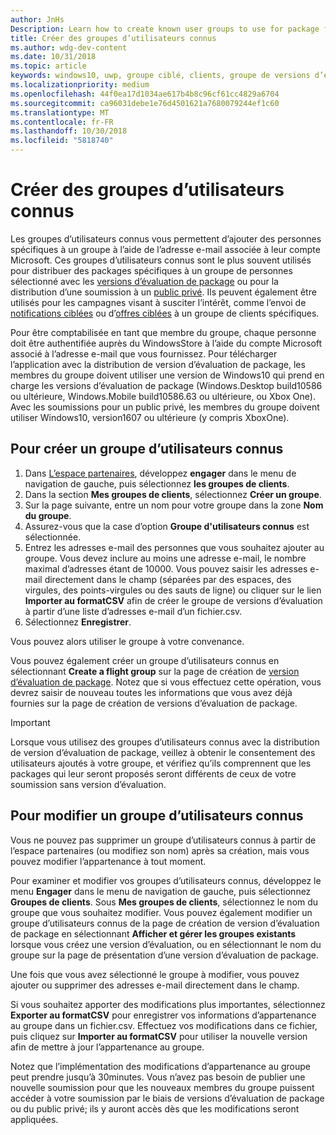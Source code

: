 ```yaml
---
author: JnHs
Description: Learn how to create known user groups to use for package flighting and more.
title: Créer des groupes d’utilisateurs connus
ms.author: wdg-dev-content
ms.date: 10/31/2018
ms.topic: article
keywords: windows10, uwp, groupe ciblé, clients, groupe de versions d’évaluation, groupes d’utilisateurs connus, utilisateurs connus
ms.localizationpriority: medium
ms.openlocfilehash: 44f0ea17d1034ae617b4b8c96cf61cc4829a6704
ms.sourcegitcommit: ca96031debe1e76d4501621a7680079244ef1c60
ms.translationtype: MT
ms.contentlocale: fr-FR
ms.lasthandoff: 10/30/2018
ms.locfileid: "5818740"
---
```

# <a name="create-known-user-groups"></a>Créer des groupes d’utilisateurs connus

Les groupes d’utilisateurs connus vous permettent d’ajouter des personnes spécifiques à un groupe à l’aide de l’adresse e-mail associée à leur compte Microsoft. Ces groupes d’utilisateurs connus sont le plus souvent utilisés pour distribuer des packages spécifiques à un groupe de personnes sélectionné avec les [versions d’évaluation de package](package-flights.md) ou pour la distribution d’une soumission à un [public privé](choose-visibility-options.md#audience). Ils peuvent également être utilisés pour les campagnes visant à susciter l’intérêt, comme l’envoi de [notifications ciblées](send-push-notifications-to-your-apps-customers.md) ou d’[offres ciblées](use-targeted-offers-to-maximize-engagement-and-conversions.md) à un groupe de clients spécifiques.

Pour être comptabilisée en tant que membre du groupe, chaque personne doit être authentifiée auprès du WindowsStore à l’aide du compte Microsoft associé à l’adresse e-mail que vous fournissez. Pour télécharger l’application avec la distribution de version d’évaluation de package, les membres du groupe doivent utiliser une version de Windows10 qui prend en charge les versions d’évaluation de package (Windows.Desktop build10586 ou ultérieure, Windows.Mobile build10586.63 ou ultérieure, ou Xbox One). Avec les soumissions pour un public privé, les membres du groupe doivent utiliser Windows10, version1607 ou ultérieure (y compris XboxOne).

## <a name="to-create-a-known-user-group"></a>Pour créer un groupe d’utilisateurs connus

1. Dans [L’espace partenaires](https://partner.microsoft.com/dashboard), développez **engager** dans le menu de navigation de gauche, puis sélectionnez **les groupes de clients**. 
2. Dans la section **Mes groupes de clients**, sélectionnez **Créer un groupe**.
3. Sur la page suivante, entre un nom pour votre groupe dans la zone **Nom du groupe**.
4. Assurez-vous que la case d’option **Groupe d'utilisateurs connus** est sélectionnée.
5. Entrez les adresses e-mail des personnes que vous souhaitez ajouter au groupe. Vous devez inclure au moins une adresse e-mail, le nombre maximal d’adresses étant de 10000. Vous pouvez saisir les adresses e-mail directement dans le champ (séparées par des espaces, des virgules, des points-virgules ou des sauts de ligne) ou cliquer sur le lien **Importer au formatCSV** afin de créer le groupe de versions d’évaluation à partir d’une liste d’adresses e-mail d’un fichier.csv.
6. Sélectionnez **Enregistrer**.

Vous pouvez alors utiliser le groupe à votre convenance.

Vous pouvez également créer un groupe d’utilisateurs connus en sélectionnant **Create a flight group** sur la page de création de [version d’évaluation de package](package-flights.md). Notez que si vous effectuez cette opération, vous devrez saisir de nouveau toutes les informations que vous avez déjà fournies sur la page de création de versions d’évaluation de package.

> [!IMPORTANT]
> Lorsque vous utilisez des groupes d’utilisateurs connus avec la distribution de version d’évaluation de package, veillez à obtenir le consentement des utilisateurs ajoutés à votre groupe, et vérifiez qu’ils comprennent que les packages qui leur seront proposés seront différents de ceux de votre soumission sans version d’évaluation. 

## <a name="to-edit-a-known-user-group"></a>Pour modifier un groupe d’utilisateurs connus

Vous ne pouvez pas supprimer un groupe d’utilisateurs connus à partir de l’espace partenaires (ou modifiez son nom) après sa création, mais vous pouvez modifier l’appartenance à tout moment.

Pour examiner et modifier vos groupes d’utilisateurs connus, développez le menu **Engager** dans le menu de navigation de gauche, puis sélectionnez **Groupes de clients**. Sous **Mes groupes de clients**, sélectionnez le nom du groupe que vous souhaitez modifier. Vous pouvez également modifier un groupe d’utilisateurs connus de la page de création de version d’évaluation de package en sélectionnant **Afficher et gérer les groupes existants** lorsque vous créez une version d’évaluation, ou en sélectionnant le nom du groupe sur la page de présentation d’une version d’évaluation de package. 

Une fois que vous avez sélectionné le groupe à modifier, vous pouvez ajouter ou supprimer des adresses e-mail directement dans le champ.

Si vous souhaitez apporter des modifications plus importantes, sélectionnez **Exporter au formatCSV** pour enregistrer vos informations d’appartenance au groupe dans un fichier.csv. Effectuez vos modifications dans ce fichier, puis cliquez sur **Importer au formatCSV** pour utiliser la nouvelle version afin de mettre à jour l’appartenance au groupe.

Notez que l’implémentation des modifications d’appartenance au groupe peut prendre jusqu’à 30minutes. Vous n’avez pas besoin de publier une nouvelle soumission pour que les nouveaux membres du groupe puissent accéder à votre soumission par le biais de versions d’évaluation de package ou du public privé; ils y auront accès dès que les modifications seront appliquées. 






